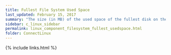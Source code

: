 ```yaml
---
title: Fullest File System Used Space
last_updated: February 15, 2017
summary: "The size (in MB) of the used space of the fullest disk on the Linux host."
sidebar: c_linux_sidebar
permalink: linux_component_filesystem_fullest_usedspace.html
folder: ConnectLinux
---
```



{% include links.html %}
